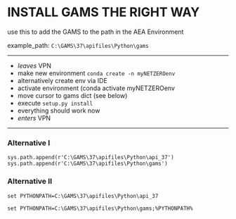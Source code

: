 
# INSTALL GAMS THE RIGHT WAY

use this to add the GAMS to the path in the AEA Environment

example_path: `C:\GAMS\37\apifiles\Python\gams`

-----------------------------------------------------
* *leaves* VPN
* make new environment `conda create -n myNETZEROenv`
*   alternatively create env via IDE
* activate environment (conda activate myNETZEROenv
* move cursor to gams dict (see below)
* execute `setup.py install`
* everything should work now
* *enters* VPN
 -----------------------------------------------------
 
###  Alternative I
`sys.path.append(r'C:\GAMS\37\apifiles\Python\api_37')
sys.path.append(r'C:\GAMS\37\apifiles\Python\gams')
`
### Alternative II

`set PYTHONPATH=C:\GAMS\37\apifiles\Python\api_37`

`set PYTHONPATH=C:\GAMS\37\apifiles\Python\gams;%PYTHONPATH%`

